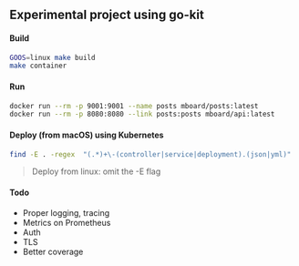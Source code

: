 Experimental project using go-kit
------

#### Build
```sh
GOOS=linux make build
make container
```

#### Run
```sh
docker run --rm -p 9001:9001 --name posts mboard/posts:latest
docker run --rm -p 8080:8080 --link posts:posts mboard/api:latest
```

#### Deploy (from macOS) using Kubernetes
```sh
find -E . -regex  "(.*)+\-(controller|service|deployment).(json|yml)" | xargs -L 1 kubectl create -f
```
> Deploy from linux: omit the -E flag

#### Todo
- Proper logging, tracing
- Metrics on Prometheus
- Auth
- TLS
- Better coverage
